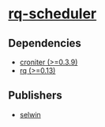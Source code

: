 # [rq-scheduler](https://pypi.org/project/rq-scheduler)

## Dependencies
- [croniter (>=0.3.9)](packages/c/croniter.md)
- [rq (>=0.13)](packages/r/rq.md)



## Publishers
- [selwin](https://pypi.org/user/selwin)

